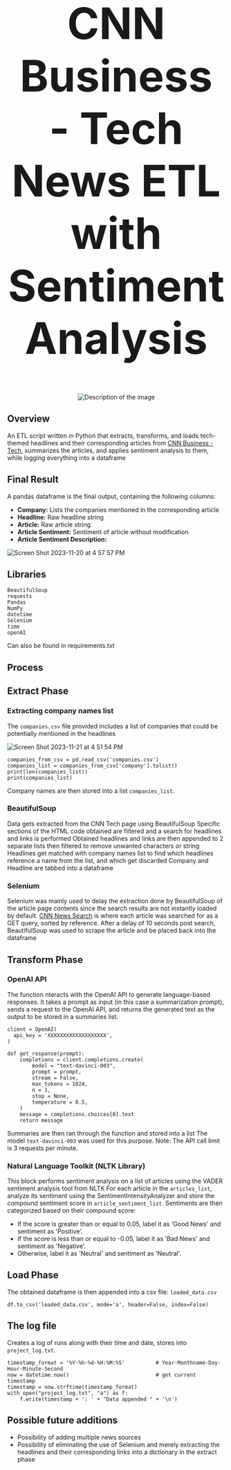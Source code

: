 
<div align="center">
  <H1 style="font-size: 100;">CNN Business - Tech News ETL with Sentiment Analysis</H1>
  <img src="https://github.com/MinaBasem/CNN-Tech-News-ETL-with-Sentiment-Analysis/assets/42482261/ae9376ef-6246-485a-a29f-3358de960c8c" alt="Description of the image">
</div>

## Overview
An ETL script written in Python that extracts, transforms, and loads tech-themed headlines and their corresponding articles from [CNN Business - Tech](https://edition.cnn.com/business/tech), summarizes the articles, and applies sentiment analysis to them, while logging everything into a dataframe

## Final Result

A pandas dataframe is the final output, containing the following columns:
- **Company:** Lists the companies mentioned in the corresponding article
- **Headline:** Raw headline string
- **Article:** Raw article string
- **Article Sentiment:** Sentiment of article without modification
- **Article Sentiment Description:** 

![Screen Shot 2023-11-20 at 4 57 57 PM](https://github.com/MinaBasem/CNN-Tech-News-ETL-with-Sentiment-Analysis/assets/42482261/673af86e-51cd-45b0-b224-bef0e27689bc)

## Libraries
```
BeautifulSoup
requests
Pandas
NumPy
datetime
Selenium
time
openAI
```
Can also be found in requirements.txt

## Process

## Extract Phase

### Extracting company names list

The `companies.csv` file provided includes a list of companies that could be potentially mentioned in the headlines

![Screen Shot 2023-11-21 at 4 51 54 PM](https://github.com/MinaBasem/CNN-Tech-News-ETL-with-Sentiment-Analysis/assets/42482261/cac80429-0c81-44b6-bc0a-cb9f0d1f0e82)

```
companies_from_csv = pd.read_csv('companies.csv')
companies_list = companies_from_csv['company'].tolist()
print(len(companies_list))
print(companies_list)
```
Company names are then stored into a list `companies_list`.

### BeautifulSoup

Data gets extracted from the CNN Tech page using BeautifulSoup
Specific sections of the HTML code obtained are filtered and a search for headlines and links is performed
Obtained headlines and links are then appended to 2 separate lists then filtered to remove unwanted characters or string
Headlines get matched with company names list to find which headlines reference a name from the list, and which get discarded
Company and Headline are tabbed into a dataframe

### Selenium

Selenium was mainly used to delay the extraction done by BeautifulSoup of the article page contents since the search results are not instantly loaded by default. 
[CNN News Search](https://edition.cnn.com/search?q=) is where each article was searched for as a GET query, sorted by reference.
After a delay of 10 seconds post search, BeautifulSoup was used to scrape the article and be placed back into the dataframe

## Transform Phase

### OpenAI API

The function nteracts with the OpenAI API to generate language-based responses. It takes a prompt as input (in this case a summarization prompt), sends a request to the OpenAI API, and returns the generated text as the output to be stored in a summaries list.

```
client = OpenAI(
  api_key = 'XXXXXXXXXXXXXXXXXXX',
)

def get_response(prompt): 
    completions = client.completions.create(
        model = "text-davinci-003",
        prompt = prompt,
        stream = False,
        max_tokens = 1024,
        n = 1,
        stop = None,
        temperature = 0.5,
    )
    message = completions.choices[0].text
    return message
```
Summaries are then ran through the function and stored into a list
The model `text-davinci-003` was used for this purpose.
Note: The API call limit is 3 requests per minute.

### Natural Language Toolkit (NLTK Library)

This block performs sentiment analysis on a list of articles using the VADER sentiment analysis tool from NLTK
For each article in the `articles_list`, analyze its sentiment using the SentimentIntensityAnalyzer and store the compound sentiment score in `article_sentiment_list`.
Sentiments are then categorized based on their compound score:
- If the score is greater than or equal to 0.05, label it as 'Good News' and sentiment as 'Positive'.
- If the score is less than or equal to -0.05, label it as 'Bad News' and sentiment as 'Negative'.
- Otherwise, label it as 'Neutral' and sentiment as 'Neutral'.

## Load Phase

The obtained dataframe is then appended into a csv file: `loaded_data.csv`

```
df.to_csv('loaded_data.csv', mode='a', header=False, index=False)
```

## The log file

Creates a log of runs along with their time and date, stores into `project_log.txt`.

```
timestamp_format = '%Y-%h-%d-%H:%M:%S'          # Year-Monthname-Day-Hour-Minute-Second 
now = datetime.now()                            # get current timestamp 
timestamp = now.strftime(timestamp_format) 
with open("project_log.txt", "a") as f: 
    f.write(timestamp + ': ' + "Data appended " + '\n') 
```

## Possible future additions

- Possibility of adding multiple news sources
- Possibility of eliminating the use of Selenium and merely extracting the headlines and their corresponding links into a dictionary in the extract phase



